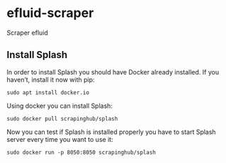 # efluid-scraper
Scraper efluid

## Install Splash
In order to install Splash you should have Docker already installed. If you haven’t, install it  now with pip:

`sudo apt install docker.io`

Using docker you can install Splash:

`sudo docker pull scrapinghub/splash`

Now you can test if Splash is installed properly you have to start Splash server every time you want to use it:

`sudo docker run -p 8050:8050 scrapinghub/splash`
